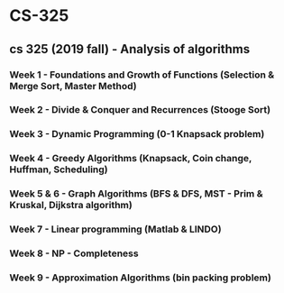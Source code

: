 # CS-325
## cs 325 (2019 fall) - Analysis of algorithms

### Week 1 - Foundations and Growth of Functions (Selection & Merge Sort, Master Method)
### Week 2 - Divide & Conquer and Recurrences (Stooge Sort)
### Week 3 - Dynamic Programming (0-1 Knapsack problem)
### Week 4 - Greedy Algorithms (Knapsack, Coin change, Huffman, Scheduling)
### Week 5 & 6 - Graph Algorithms (BFS & DFS, MST - Prim & Kruskal, Dijkstra algorithm)
### Week 7 - Linear programming (Matlab & LINDO)
### Week 8 - NP - Completeness
### Week 9 - Approximation Algorithms (bin packing problem)
